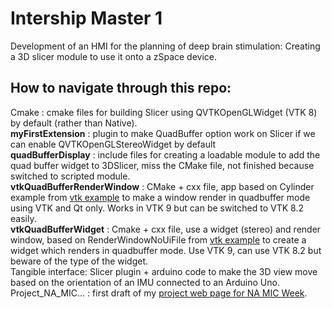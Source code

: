 # Intership Master 1
Development of an HMI for the planning of deep brain stimulation: 
Creating a 3D slicer module to use it onto a zSpace device.  

## How to navigate through this repo:
Cmake : cmake files for building Slicer using QVTKOpenGLWidget (VTK 8) by default (rather than Native).  
**myFirstExtension** : plugin to make QuadBuffer option work on Slicer if we can enable QVTKOpenGLStereoWidget by default  
**quadBufferDisplay** : include files for creating a loadable module to add the quad buffer widget to 3DSlicer, miss the CMake file, not finished because switched to scripted module.  
**vtkQuadBufferRenderWindow** : CMake + cxx file, app based on Cylinder example from [vtk example](https://kitware.github.io/vtk-examples/site/Cxx/GeometricObjects/CylinderExample/) to make a window render in quadbuffer mode using VTK and Qt only. Works in VTK 9 but can be switched to VTK 8.2 easily.  
**vtkQuadBufferWidget** : Cmake + cxx file, use a widget (stereo) and render window, based on RenderWindowNoUiFile from [vtk example](https://kitware.github.io/vtk-examples/site/Cxx/Qt/RenderWindowNoUiFile/) to create a widget which renders in quadbuffer mode. Use VTK 9, can use VTK 8.2 but beware of the type of the widget.  
Tangible interface: Slicer plugin + arduino code to make the 3D view move based on the orientation of an IMU connected to an Arduino Uno.
Project_NA_MIC... : first draft of my [project web page for NA MIC Week](https://github.com/NA-MIC/ProjectWeek/tree/master/PW35_2021_Virtual/Projects/VRDisplayPluginForPyDBSUsingZspace).

